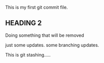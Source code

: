 This is my first git commit file.

## HEADING 2
Doing something that will be removed

  
  just some updates. some branching updates.


This is git stashing.....